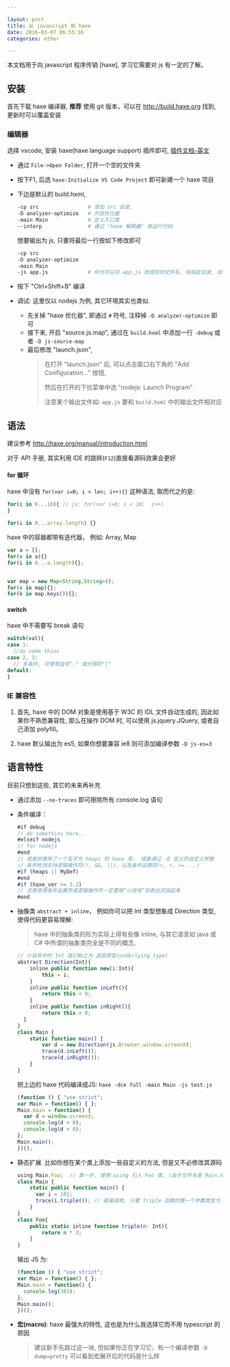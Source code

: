 ```yaml
---

layout: post
title: 从 javascript 到 haxe
date: 2016-03-07 06:55:16
categories: other

---
```


本文档用于向 javascript 程序传销 [haxe], 学习它需要对 js 有一定的了解。

## 安装

首先下载 haxe 编译器, **推荐** 使用 git 版本，可以在 <http://build.haxe.org> 找到, 更新时可以覆盖安装

<!-- more -->

### 编辑器

选择 vscode, 安装 haxe(haxe language support) 插件即可, [插件文档-英文](https://github.com/vshaxe/vshaxe/wiki/Debugging)

* 通过 `File->Open Folder`, 打开一个空的文件夹
* 按下F1, 后选 `haxe:Initialize VS Code Project` 即可新建一个 haxe 项目
* 下边是默认的 build.hxml,

  ```bash
  -cp src                # 添加 src 目录,
  -D analyzer-optimize   # 开启优化器
  -main Main             # 定义入口类
  --interp               # 通过 "haxe 解释器" 来运行代码
  ```

  想要输出为 js, 只要将最后一行按如下修改即可

  ```bash
  -cp src
  -D analyzer-optimize
  -main Main
  -js app.js             # 你也可以将 app.js 改成别的文件名, 和指定目录, 如: "bin/app.js"
  ```

* 按下 "Ctrl+Shift+B" 编译

* 调试: 这里仅以 nodejs 为例, 其它环境其实也类似.
  - 先关掉 "haxe 优化器", 即通过 `#` 符号, 注释掉 `-D analyzer-optimize` 即可
  - 接下来, 开启 "source.js.map", 通过在 `build.hxml` 中添加一行 `-debug` 或者 `-D js-source-map`
  - 最后修改 "launch.json",
    > 在打开 "launch.json" 后, 可以点击窗口右下角的 "Add Configuration..." 按钮,
    >
    > 然后在打开的下拉菜单中选 "nodejs: Launch Program"
    >
    > 注意某个输出文件如: `app.js` 要和 `build.hxml` 中的输出文件相对应


## 语法

建议参考 <http://haxe.org/manual/introduction.html>

对于 API 手册, 其实利用 IDE 的跳转(`F12`)直接看源码效果会更好

#### for 循环

haxe 中没有 `for(var i=0; i < len; i++){}` 这种语法, 取而代之的是:

```js
for(i in 0...10){ // js: for(var i=0; i < 10;  i++)
}

for(i in 0...array.length) {}
```

haxe 中的容器都带有迭代器， 例如: Array, Map

```js
var a = [];
for(v in a){}
for(i in 0...a.length){};


var map = new Map<String,String>();
for(v in map){};
for(k in map.keys()){};
```

#### switch

haxe 中不需要写 break 语句

```js
switch(val){
case 1:
  //do some thins
case 2, 3:
  // 多条件, 可使用逗号"," 或分隔符"|"
default:
}
```

### IE 兼容性

1. 首先, haxe 中的 DOM 对象是使用基于 W3C 的 IDL 文件自动生成的, 因此如果你不熟悉兼容性, 那么在操作 DOM 时, 可以使用 js.jquery.JQuery, 或者自己添加 polyfill。

2. haxe 默认输出为 es5, 如果你想要兼容 ie8 则可添加编译参数 `-D js-es=3`

## 语言特性

目前只想到这些, 其它的未来再补充

* 通过添加 `--no-traces` 即可擦除所有 console.log 语句

* 条件编译：

  ```js
  #if debug
  // do somethins here..
  #elseif nodejs
  // for nodejs
  #end
  // 或者你使用了一个名字为 heaps 的 haxe 库， 或者通过 -D 定义的自定义参数
  // 条件检测支持逻辑操作符(!, &&, ||)，以及条件运算符(>, <, >= ...)
  #if (heaps || MyDef)
  #end
  #if (haxe_ver >= 3.2)
  // 注意使用条件运算符或逻辑操作符一定要用“小括号”将表达式括起来
  #end
  ```

* 抽像类 `abstract + inline`， 例如你可以把 Int 类型想象成 Direction 类型, 使得代码更容易理解:

  > haxe 中的抽象类的形为实际上得有些像 inline, 与其它语言如 java 或 C# 中所谓的抽象类完全是不同的概念,

  ```js
  // 小括号中的 Int 我们称之为 底层原型(underlying type)
  abstract Direction(Int){
      inline public function new(i:Int){
          this = i;
      }
      inline public function inLeft(){
          return this < 0;
      }
      inline public function inRight(){
          return this > 0;
    }
  }
  class Main {
      static function main() {
          var d = new Direction(js.Browser.window.screenX);
          trace(d.inLeft());
          trace(d.inRight());
      }
  }
  ```

  把上边的 haxe 代码编译成JS: `haxe -dce full -main Main -js test.js`

  ```js
  (function () { "use strict";
  var Main = function() { };
  Main.main = function() {
    var d = window.screenX;
    console.log(d < 0);
    console.log(d > 0);
  };
  Main.main();
  })();
  ```

* 静态扩展. 比如你想在某个类上添加一些自定义的方法, 但是又不必修改其源码

  ```js
  using Main.Foo;  // 第一步, 使用 using 引入 Foo 类, (由于文件名是 Main.hx, 因此默认是 Main 类)
  class Main {
      static public function main() {
        var i = 101;
        trace(i.triple()); // 直接调用, 只要 triple 函数的第一个参数类型为 Int.
      }
  }
  class Foo{
      public static inline function triple(n: Int){
          return n * 3;
      }
  }
  ```

  输出 JS 为:

  ```js
  (function () { "use strict";
  var Main = function() { };
  Main.main = function() {
    console.log(303);
  };
  Main.main();
  })();
  ```


* **宏(macro)**: haxe 最强大的特性, 这也是为什么我选择它而不用 typescript 的原因

  > 建议新手先跳过这一块, 但如果你正在学习它，有一个编译参数 `-D dump=pretty` 可以看到宏展开后的代码是什么样


<br />
